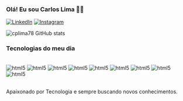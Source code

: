 

### Olá! Eu sou Carlos Lima 🤚🏼


[![LinkedIn](https://img.shields.io/badge/LinkedIn-0077B5?style=for-the-badge&logo=linkedin&logoColor=white)](https://www.linkedin.com/in/carlos-lima33/)
[![Instagram](https://img.shields.io/badge/Instagram-E4405F?style=for-the-badge&logo=instagram&logoColor=white)]([www.linkedin.com/in/carlos-lima33](https://www.instagram.com/carlos_lima33))

![cplima78 GitHub stats](https://github-readme-stats.vercel.app/api?username=cplima78&show_icons=true&theme=dracula)

### Tecnologias do meu dia

<div style="display: inline_block"><br/>
    <img align="center" alt="html5" src="https://img.shields.io/badge/HTML5-E34F26?style=for-the-badge&logo=html5&logoColor=white" >
 <img align="center" alt="html5" src="https://img.shields.io/badge/JavaScript-F7DF1E?style=for-the-badge&logo=javascript&logoColor=black" >
<img align="center" alt="html5" src="https://img.shields.io/badge/Java-ED8B00?style=for-the-badge&logo=openjdk&logoColor=white" >
<img align="center" alt="html5" src="https://img.shields.io/badge/PostgreSQL-316192?style=for-the-badge&logo=postgresql&logoColor=white" >
<img align="center" alt="html5" src="https://img.shields.io/badge/mac%20os-000000?style=for-the-badge&logo=apple&logoColor=white" >
<img align="center" alt="html5" src="https://img.shields.io/badge/IntelliJ_IDEA-000000.svg?style=for-the-badge&logo=intellij-idea&logoColor=white" >
<img align="center" alt="html5" src="https://img.shields.io/badge/Visual_Studio_Code-0078D4?style=for-the-badge&logo=visual%20studio%20code&logoColor=white" >
<img align="center" alt="html5" src="https://img.shields.io/badge/Opera-FF1B2D?style=for-the-badge&logo=Opera&logoColor=white" >
<img align="center" alt="html5" src="https://img.shields.io/badge/Node.js-43853D?style=for-the-badge&logo=node.js&logoColor=white" />
</div><br/>

Apaixonado por Tecnologia e sempre buscando novos conhecimentos.


